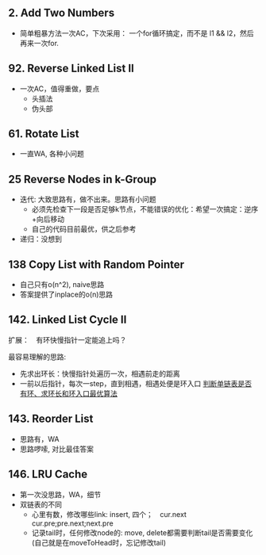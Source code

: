 ## 2. Add Two Numbers

*  简单粗暴方法一次AC，下次采用： 一个for循环搞定，而不是 l1 && l2，然后再来一次for.

## 92. Reverse Linked List II

*  一次AC，值得重做，要点
    +  头插法
    +  伪头部

## 61. Rotate List

*  一直WA, 各种小问题

## 25 Reverse Nodes in k-Group

*  迭代: 大致思路有，做不出来。思路有小问题
    +  必须先检查下一段是否足够k节点，不能错误的优化：希望一次搞定：逆序+向后移动
    +  自己的代码目前最优，供之后参考
*  递归：没想到

## 138 Copy List with Random Pointer

*  自己只有o(n^2), naive思路
*  答案提供了inplace的o(n)思路

##  142. Linked List Cycle II

扩展：　有环快慢指针一定能追上吗？

最容易理解的思路:
*  先求出环长：快慢指针处遍历一次，相遇前走的距离
*  一前以后指针，每次一step，直到相遇，相遇处便是环入口
[判断单链表是否有环、求环长和环入口最优算法](https://www.tomorrow.wiki/archives/1886)

## 143. Reorder List

*  思路有，WA
*  思路啰嗦, 对比最佳答案


## 146. LRU Cache

*  第一次没思路，WA，细节
*  双链表的不同
    +  心里有数，修改哪些link: insert, 四个；　cur.next cur.pre;pre.next;next.pre
    +  记录tail时，任何修改node的: move, delete都需要判断tail是否需要变化(自己就是在moveToHead时，忘记修改tail)